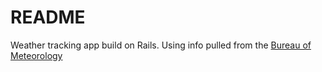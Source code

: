 # README

Weather tracking app build on Rails. Using info pulled from the [Bureau of Meteorology](http://bom.gov.au)
